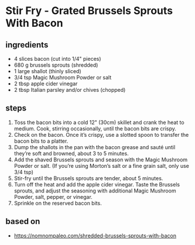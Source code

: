 # Stir Fry - Grated Brussels Sprouts With Bacon

## ingredients

- 4 slices bacon (cut into 1/4" pieces)
- 680 g brussels sprouts (shredded)
- 1 large shallot (thinly sliced)
- 3/4 tsp Magic Mushroom Powder or salt
- 2 tbsp apple cider vinegar
- 2 tbsp Italian parsley and/or chives (chopped)

## steps

1. Toss the bacon bits into a cold 12" (30cm) skillet and crank the heat to medium. Cook, stirring occasionally, until the bacon bits are crispy.
2. Check on the bacon. Once it’s crispy, use a slotted spoon to transfer the bacon bits to a platter.
3. Dump the shallots in the pan with the bacon grease and sauté until they’re soft and browned, about 3 to 5 minutes.
4. Add the shaved Brussels sprouts and season with the Magic Mushroom Powder or salt. (If you’re using Morton’s salt or a fine grain salt, only use 3/4 tsp)
5. Stir-fry until the Brussels sprouts are tender, about 5 minutes.
6. Turn off the heat and add the apple cider vinegar. Taste the Brussels sprouts, and adjust the seasoning with additional Magic Mushroom Powder, salt, pepper, or vinegar.
7. Sprinkle on the reserved bacon bits.

## based on

- https://nomnompaleo.com/shredded-brussels-sprouts-with-bacon
